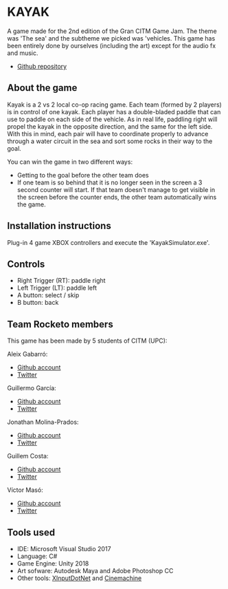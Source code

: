 # KAYAK
A game made for the 2nd edition of the Gran CITM Game Jam. The theme was 'The sea' and the subtheme we picked was 'vehicles. This game has been entirely done by ourselves (including the art) except for the audio fx and music. 

* [Github repository](https://github.com/teamrocketo/RocketoGame)  

## About the game

Kayak is a 2 vs 2 local co-op racing game. Each team (formed by 2 players) is in control of one kayak. Each player has a double-bladed paddle that can use to paddle on each side of the vehicle. As in real life, paddling right will propel the kayak in the opposite direction, and the same for the left side. With this in mind, each pair will have to coordinate properly to advance through a water circuit in the sea and sort some rocks in their way to the goal. 

You can win the game in two different ways:
* Getting to the goal before the other team does
* If one team is so behind that it is no longer seen in the screen a 3 second counter will start. If that team doesn't manage to get visible in the screen before the counter ends, the other team automatically wins the game. 

## Installation instructions

Plug-in 4 game XBOX controllers and execute the 'KayakSimulator.exe'. 

## Controls

* Right Trigger (RT): paddle right
* Left Trigger (LT): paddle left
* A button: select / skip
* B button: back

## Team Rocketo members

This game has been made by 5 students of CITM (UPC): 

Aleix Gabarró:

* [Github account](https://github.com/aleixgab)
* [Twitter](https://twitter.com/aleix_gab)

Guillermo García:

* [Github account](https://github.com/Wilhelman)
* [Twitter](https://twitter.com/realWilhelman)

Jonathan Molina-Prados:

* [Github account](https://github.com/Jony635)
* [Twitter](https://twitter.com/Jony635Dev)

Guillem Costa:

* [Github account](https://github.com/DatBeQuiet)
* [Twitter](https://twitter.com/DatBeQuiet)

Víctor Masó:

* [Github account](https://github.com/nintervik)
* [Twitter](https://twitter.com/nintervik)

## Tools used

* IDE: Microsoft Visual Studio 2017
* Language: C#
* Game Engine: Unity 2018
* Art sofware: Autodesk Maya and Adobe Photoshop CC 
* Other tools: [XInputDotNet](https://github.com/speps/XInputDotNet) and [Cinemachine](https://assetstore.unity.com/packages/essentials/cinemachine-79898)
